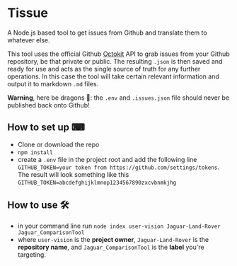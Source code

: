 # Tissue
A Node.js based tool to get issues from Github and translate them to whatever else.

This tool uses the official Github [Octokit](https://octokit.github.io/rest.js) API to grab issues from your Github repository, be that private or public. The resulting `.json` is then saved and ready for use and acts as the single source of truth for any further operations. In this case the tool will take certain relevant information and output it to markdown `.md` files.

**Warning**, here be dragons 🐉: the `.env` and `.issues.json` file should never be published back onto Github!

## How to set up ⌨
- Clone or download the repo
- `npm install`
- create a `.env` file in the project root and add the following line `GITHUB_TOKEN=your token from https://github.com/settings/tokens`. The result will look something like this `GITHUB_TOKEN=abcdefghijklmnop1234567890zxcvbnmkjhg`

## How to use 🛠️
- in your command line run `node index user-vision Jaguar-Land-Rover Jaguar_ComparisonTool`
- where `user-vision` is the **project owner**, `Jaguar-Land-Rover` is the **repository name**, and `Jaguar_ComparisonTool` is the **label** you're targeting.